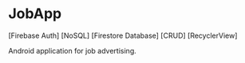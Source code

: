 # JobApp
[Firebase Auth] [NoSQL] [Firestore Database] [CRUD] [RecyclerView]

Android application for job advertising.

